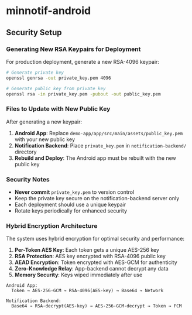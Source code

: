 # minnotif-android
## Security Setup

### Generating New RSA Keypairs for Deployment

For production deployment, generate a new RSA-4096 keypair:

```bash
# Generate private key
openssl genrsa -out private_key.pem 4096

# Generate public key from private key
openssl rsa -in private_key.pem -pubout -out public_key.pem
```

### Files to Update with New Public Key

After generating a new keypair:

1. **Android App**: Replace `demo-app/app/src/main/assets/public_key.pem` with your new public key
2. **Notification Backend**: Place `private_key.pem` in `notification-backend/` directory
3. **Rebuild and Deploy**: The Android app must be rebuilt with the new public key

### Security Notes

- **Never commit** `private_key.pem` to version control
- Keep the private key secure on the notification-backend server only
- Each deployment should use a unique keypair
- Rotate keys periodically for enhanced security

### Hybrid Encryption Architecture

The system uses hybrid encryption for optimal security and performance:

1. **Per-Token AES Key**: Each token gets a unique AES-256 key
2. **RSA Protection**: AES key encrypted with RSA-4096 public key
3. **AEAD Encryption**: Token encrypted with AES-GCM for authenticity
4. **Zero-Knowledge Relay**: App-backend cannot decrypt any data
5. **Memory Security**: Keys wiped immediately after use

```
Android App:
  Token → AES-256-GCM → RSA-4096(AES-key) → Base64 → Network

Notification Backend:
  Base64 → RSA-decrypt(AES-key) → AES-256-GCM-decrypt → Token → FCM
```
